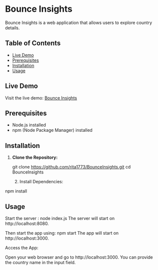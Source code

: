 # Bounce Insights

Bounce Insights is a web application that allows users to explore country details.

## Table of Contents

- [Live Demo](#live-demo)
- [Prerequisites](#prerequisites)
- [Installation](#installation)
- [Usage](#usage)

## Live Demo

Visit the live demo: [Bounce Insights](https://bounce-insights-chi.vercel.app/)

## Prerequisites

- Node.js installed
- npm (Node Package Manager) installed

## Installation

1. **Clone the Repository:**

  
   git clone https://github.com/rita1773/BounceInsights.git
   cd BounceInsights

   2. Install Dependencies:


npm install

## Usage

Start the server :
node index.js
The server will start on http://localhost:8080. 

Then start the app using:
npm start
The app will start on http://localhost:3000.


Access the App:

Open your web browser and go to http://localhost:3000. You can provide the country name in the input field.


